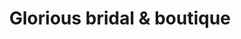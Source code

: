 ---
title: "Glorious bridal & boutique"
url: /karachi/glorious-bridal-and-boutique/
shop: clothes
---